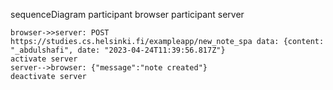 sequenceDiagram
	participant browser
	participant server

    browser->>server: POST https://studies.cs.helsinki.fi/exampleapp/new_note_spa data: {content: "_abdulshafi", date: "2023-04-24T11:39:56.817Z"}
    activate server
    server-->browser: {"message":"note created"}
    deactivate server